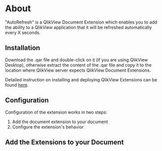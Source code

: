 About
===

"AutoRefresh" is a QlikView Document Extension which enables you to add the ability to a QlikView application that it will be refreshed automatically every X seconds.

Installation
---
Download the .qar file and double-click on it (if you are using QlikView Desktop), otherwise extract the content of the .qar file and copy it to the location where QlikView server expects QlikView Document Extensions.

Detailed instruction on installing and deploying QlikView Extensions can be found [here](http://www.qlikblog.at/1597/qliktip-40-installingdeploying-qlikview-extensions/).

Configuration
---
Configuration of the extension works in two steps:



1. Add the document extension to your document
2. Configure the extension's behavior

Add the Extensions to your Document
-






